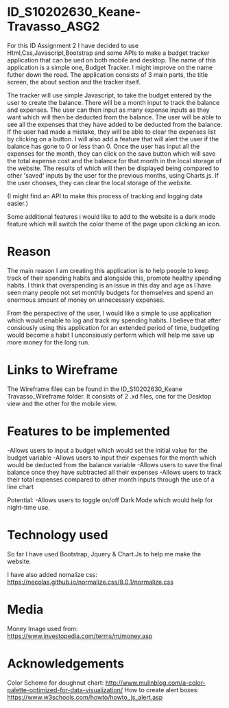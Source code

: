 # ID_S10202630_Keane-Travasso_ASG2

For this ID Assignment 2 I have decided to use Html,Css,Javascript,Bootstrap and some APIs to make a budget tracker application that can be ued on both mobile and desktop. The name of this application is a simple one, Budget Tracker. I might improve on the name futher down the road. The application consists of 3 main parts, the title screen, the about section and the tracker itself. 

The tracker will use simple Javascript, to take the budget entered by the user to create the balance. There will be a month input to track the balance and expenses. The user can then input as many expense inputs as they want which will then be deducted from the balance. The user will be able to see all the expenses that they have added to be deducted from the balance. If the user had made a mistake, they will be able to clear the expenses list by clicking on a button. I will also add a feature that will alert the user if the balance has gone to 0 or less than 0. Once the user has input all the expenses for the month, they can click on the save button which will save the total expense cost and the balance for that month in the local storage of the website. The results of which will then be displayed being compared to other 'saved' inputs by the user for the previous months, using Charts.js. If the user chooses, they can clear the local storage of the website.

(I might find an API to make this process of tracking and logging data easier.)

Some additional features i would like to add to the website is a dark mode feature which will switch the color theme of the page upon clicking an icon.

# Reason

The main reason I am creating this application is to help people to keep track of their spending habits and alongside this, promote healthy spending habits. I think that overspending is an issue in this day and age as I have seen many people not set monthly budgets for themselves and spend an enormous amount of money on unnecessary expenses.

From the perspective of the user, I would like a simple to use application which would enable to log and track my spending habits. I believe that after consiously using this application for an extended period of time, budgeting would become a habit I unconsiously perform which will help me save up more money for the long run.

# Links to Wireframe

The Wireframe files can be found in the ID_S10202630_Keane Travasso_Wireframe folder.
It consists of 2 .xd files, one for the Desktop view and the other for the mobile view.

# Features to be implemented

-Allows users to input a budget which would set the initial value for the budget variable
-Allows users to input their expenses for the month which would be deducted from the balance variable
-Allows users to save the final balance once they have subtracted all their expenses
-Allows users to track their total expenses compared to other month inputs through the use of a line chart

Potential:
-Allows users to toggle on/off Dark Mode which would help for night-time use.

# Technology used

So far I have used Bootstrap, Jquery & Chart.Js to help me make the website.

I have also added nomalize css: https://necolas.github.io/normalize.css/8.0.1/normalize.css

# Media 
Money Image used from: https://www.investopedia.com/terms/m/money.asp

# Acknowledgements
Color Scheme for doughnut chart: http://www.mulinblog.com/a-color-palette-optimized-for-data-visualization/
How to create alert boxes: https://www.w3schools.com/howto/howto_js_alert.asp
